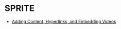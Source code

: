# SPRITE




* [Adding Content, Hyperlinks, and Embedding Videos](https://github.com/UoMResearchIT/SPRITE/wiki/Adding-Content,-Hyperlinks,-and-Embedding-Videos)